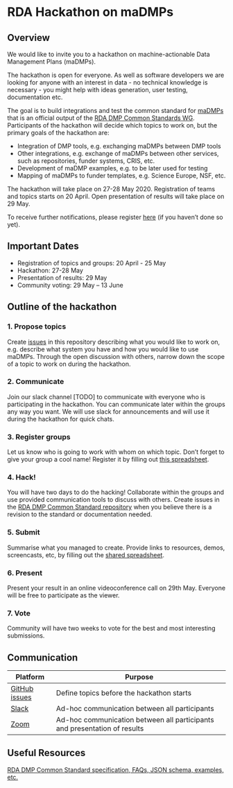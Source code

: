 # RDA Hackathon on maDMPs #

## Overview ##
We would like to invite you to a hackathon on machine-actionable Data Management Plans (maDMPs).  

The hackathon is open for everyone. As well as software developers we are looking for anyone with an interest in data - no technical knowledge is necessary - you might help with ideas generation, user testing, documentation etc.

The goal is to build integrations and test the common standard for [maDMPs](https://doi.org/10.15497/rda00039 ) that is an official output of the [RDA DMP Common Standards WG](https://www.rd-alliance.org/group/dmp-common-standards-wg/outcomes/rda-dmp-common-standard-machine-actionable-data-management ). Participants of the hackathon will decide which topics to work on,  but the primary goals of the hackathon are:
<ul>
<li> Integration of DMP tools, e.g. exchanging maDMPs between DMP tools
<li> Other integrations, e.g. exchange of maDMPs between other services, such as repositories, funder systems, CRIS, etc.
<li> Development of maDMP examples, e.g. to be later used for testing
<li> Mapping of maDMPs to funder templates, e.g. Science Europe, NSF, etc. 
</ul>

The hackathon will take place on 27-28 May 2020. Registration of teams and topics starts on 20 April. Open presentation of results will take place on 29 May.
  
To receive further notifications, please register [here](https://forms.gle/5LHPvKMuFE4bxjN3A ) (if you haven’t done so yet).



## Important Dates 
<ul>
  <li> Registration of topics and groups: 20 April - 25 May
  <li> Hackathon: 27-28 May
  <li> Presentation of results: 29 May
  <li> Community voting: 29 May – 13 June
</ul>


## Outline of the hackathon 

### 1.       Propose topics 
Create [issues](https://github.com/RDA-DMP-Common/hackathon-2020/issues) in this repository describing what you would like to work on, e.g. describe what system you have and how you would like to use maDMPs. Through the open discussion with others, narrow down the scope of a topic to work on during the hackathon. 

### 2.       Communicate
Join our slack channel [TODO] to communicate with everyone who is participating in the hackathon. You can communicate later within the groups any way you want. We will use slack for announcements and will use it during the hackathon for quick chats.  

### 3.       Register groups
Let us know who is going to work with whom on which topic. Don’t forget to give your group a cool name! Register it by filling out [this spreadsheet](https://docs.google.com/spreadsheets/d/12bwx0KbY8BAIh24sJQgl1Grhu_oxkMty6ZvsQQxSZ2k/edit?usp=sharing).

### 4.       Hack! 
You will have two days to do the hacking! Collaborate within the groups and use provided communication tools to discuss with others. Create issues in the [RDA DMP Common Standard repository](https://github.com/RDA-DMP-Common/RDA-DMP-Common-Standard) when you believe there is a revision to the standard or documentation needed. 

### 5.       Submit
Summarise what you managed to create. Provide links to resources, demos, screencasts, etc, by filling out the [shared spreadsheet](https://docs.google.com/spreadsheets/d/12bwx0KbY8BAIh24sJQgl1Grhu_oxkMty6ZvsQQxSZ2k/edit?usp=sharing).

### 6.       Present 
Present your result in an online videoconference call on 29th May. Everyone will be free to participate as the viewer.

### 7.       Vote 
Community will have two weeks to vote for the best and most interesting submissions. 
 
## Communication 

Platform | Purpose
---------|----------
[GitHub issues](https://github.com/RDA-DMP-Common/hackathon-2020/issues) | Define topics before the hackathon starts
[Slack](TODO) | Ad-hoc communication between all participants 
[Zoom](TODO) | Ad-hoc communication between all participants  and presentation of results


## Useful Resources
[RDA DMP Common Standard specification, FAQs, JSON schema, examples, etc.](https://github.com/RDA-DMP-Common/RDA-DMP-Common-Standard)



